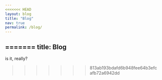 ```yaml
---
<<<<<<< HEAD
layout: blog
title: "Blog"
nav: true
permalink: /blog/
---
```

=======
title: Blog
---
is it, really?
>>>>>>> 813ab193bdafd6b948fee64b3efcafb72a6942dd
